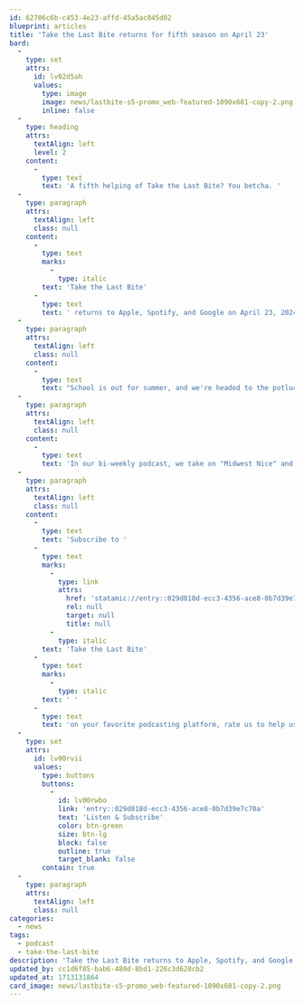 ```yaml
---
id: 62706c6b-c453-4e23-affd-45a5ac045d02
blueprint: articles
title: 'Take the Last Bite returns for fifth season on April 23'
bard:
  -
    type: set
    attrs:
      id: lv02d5ah
      values:
        type: image
        image: news/lastbite-s5-promo_web-featured-1090x681-copy-2.png
        inline: false
  -
    type: heading
    attrs:
      textAlign: left
      level: 2
    content:
      -
        type: text
        text: 'A fifth helping of Take the Last Bite? You betcha. '
  -
    type: paragraph
    attrs:
      textAlign: left
      class: null
    content:
      -
        type: text
        marks:
          -
            type: italic
        text: 'Take the Last Bite'
      -
        type: text
        text: ' returns to Apple, Spotify, and Google on April 23, 2024!'
  -
    type: paragraph
    attrs:
      textAlign: left
      class: null
    content:
      -
        type: text
        text: "School is out for summer, and we're headed to the potluck. There is A LOT to unpack here, so join us in laying it all out on the fold-up banquet table, dishing up, and—most importantly—taking each and every last bite."
  -
    type: paragraph
    attrs:
      textAlign: left
      class: null
    content:
      -
        type: text
        text: 'In our bi-weekly podcast, we take on "Midwest Nice" and highlight work being done by and with queer and trans folks in the region. Season 5 will bring in even more new guests, timely topics, and fresh takes as we focus in on even more of their contributions to social change through interviews, casual conversations and reflections on Midwest queer time, space, and place. '
  -
    type: paragraph
    attrs:
      textAlign: left
      class: null
    content:
      -
        type: text
        text: 'Subscribe to '
      -
        type: text
        marks:
          -
            type: link
            attrs:
              href: 'statamic://entry::029d818d-ecc3-4356-ace8-0b7d39e7c70a'
              rel: null
              target: null
              title: null
          -
            type: italic
        text: 'Take the Last Bite'
      -
        type: text
        marks:
          -
            type: italic
        text: ' '
      -
        type: text
        text: 'on your favorite podcasting platform, rate us to help us out, and get ready for a new batch of bites this spring.'
  -
    type: set
    attrs:
      id: lv00rvii
      values:
        type: buttons
        buttons:
          -
            id: lv00rwbo
            link: 'entry::029d818d-ecc3-4356-ace8-0b7d39e7c70a'
            text: 'Listen & Subscribe'
            color: btn-green
            size: btn-lg
            block: false
            outline: true
            target_blank: false
        contain: true
  -
    type: paragraph
    attrs:
      textAlign: left
      class: null
categories:
  - news
tags:
  - podcast
  - take-the-last-bite
description: 'Take the Last Bite returns to Apple, Spotify, and Google on April 23, 2024! In our bi-weekly podcast, we take on "Midwest Nice" and highlight work being done by and with queer and trans folks in the region. Season 5 will bring in even more new guests, timely topics, and fresh takes as we focus in on even more of their contributions to social change through interviews, casual conversations and reflections on Midwest queer time, space, and place.'
updated_by: cc1d6f85-bab6-480d-8bd1-226c3d628cb2
updated_at: 1713131864
card_image: news/lastbite-s5-promo_web-featured-1090x681-copy-2.png
---
```

